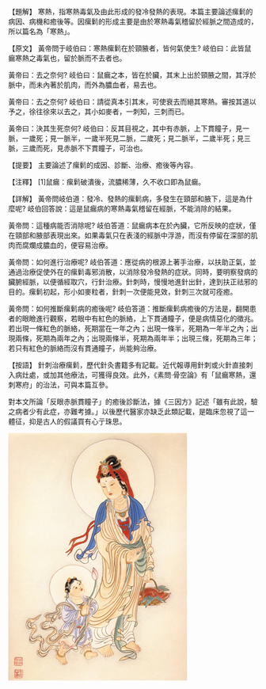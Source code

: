 
【題解】
寒熱，指寒熱毒氣及由此形成的發冷發熱的表現。本篇主要論述瘰鬁的病因、病機和癒後等。因瘰鬁的形成主要是由於寒熱毒氣稽留於經脈之間造成的，所以篇名為「寒熱」。


【原文】
黃帝問于岐伯曰：寒熱瘰鬁在於頸腋者，皆何氣使生?
岐伯曰：此皆鼠瘺寒熱之毒氣也，留於脈而不去者也。


黃帝曰：去之奈何?
岐伯曰：鼠瘺之本，皆在於臟，其末上出於頸腋之間，其浮於脈中，而未內著於肌肉，而外為膿血者，易去也。


黃帝曰：去之奈何?
岐伯曰：請從真本引其末，可使衰去而絕其寒熱。審按其道以予之，徐往徐來以去之，其小如麥者，一刺知，三刺而已。


黃帝曰：決其生死奈何?
岐伯曰：反其目視之，其中有赤脈，上下貫瞳子，見一脈，一歲死；見一脈半，一歲半死見二脈，二歲死；見二脈半，二歲半死；見三脈，三歲而死，見赤脈不下貫瞳子，可治也。


【提要】
主要論述了瘰鬁的成因、診斷、治療、癒後等內容。


【注釋】
[1]鼠瘺：瘰鬁破潰後，流膿稀薄，久不收口即為鼠瘺。


【詳解】
黃帝問岐伯道：發冷、發熱的瘰鬁病，多發生在頸部和腋下，這是為什麼呢?
岐伯回答說：這是鼠瘺病的寒熱毒氣稽留在經脈，不能消除的結果。


黃帝問：這種病能否消除呢?
岐伯答道：鼠瘺病本在於內臟，它所反映的症狀，僅在頸部和腋部表現出來。如果毒氣只在表淺的經脈中浮游，而沒有停留在深部的肌肉而腐爛成膿血的，便容易治療。


黃帝問：如何進行治療呢?
岐伯答道：應從病的根源上著手治療，以扶助正氣，並通過治療促使外在的瘰鬁毒邪消散，以消除發冷發熱的症狀。同時，要明察發病的臟腑經脈，以便循經取穴，行針治療。針刺時，慢慢地進針出針，達到扶正祛邪的目的。瘰鬁初起，形小如麥粒者，針刺一次便能見效，針刺三次就可痊癒。


黃帝問：如何推斷瘰鬁病的癒後呢?
岐伯答道：推斷瘰鬁病癒後的方法是，翻開患者的眼瞼進行觀察，若眼中有紅色的脈絡，上下貫通瞳子，便是病情惡化的徵兆。若出現一條紅色的脈絡，死期當在一年之內；出現一條半，死期為一年半之內；出現兩條，死期為兩年之內；出現兩條半，死期為兩年半；出現三條，死期為三年；若只有紅色的脈絡而沒有貫通瞳子，尚能夠治療。


【按語】
針刺治療瘰鬁，歷代針灸書籍多有記載。近代報導用針刺或火針直接刺入病灶處，或加其他療法，可獲得良效。此外，《素問·骨空論》有「鼠瘺寒熱，還刺寒府」的治法，可與本篇互參。


對本文所論「反眼赤脈貫瞳子」的癒後診斷法，據《三因方》記述「雖有此說，驗之病者少有此症，亦難考據。」以後歷代醫家亦缺乏此類記載，是臨床忽視了這一體征，抑是古人的假議買有心亍珠思。


![05](images/3740651091_bf7b768d3e_o.jpg)


